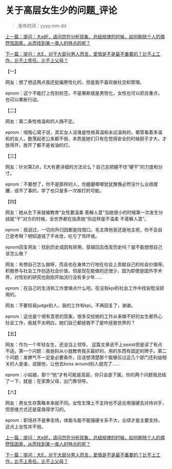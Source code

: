 # 关于高层女生少的问题_评论 

> 发布时间：yyyy.mm.dd

[上一篇：提问：大e好，请问您在分析现象，总结规律的时候，如何剔除个人的偶然性因素，从而找到某一类人的特点的呢？](/marriage/article32)

[下一篇：提问：大E，对于大部分男人而言，爱情是不是最不重要的？比不上工作，比不上责任，比不上父母？](/marriage/article34)

【一】

网友：想了想这两点我还挺偏男性化的，但是我不喜欢做社交和管理。

eprom：这个不能打上性别标签，不是果断就是男性化，女性也可以抓住重点，也可以果断行动。  

【二】

网友：第二条性格温和的人搞不定。 

eprom：咱掏心窝子说，其实女人没谁是性格真温和永远温和的，甭管看着多温和的女人，数落起老公来都不弱，本质是她们只有在觉得安全的时候胆子才大，才放得开，放开了都不是省油的灯。  

【三】 

网友：针对第2点，E大有更详细的方法论么？自己总把握不住“硬干”的力度和分寸。 

eprom：不要想了，你不是那样的人，你磨磨唧唧犹犹豫豫必然没什么业绩撑腰，成不了事的，学了也只是多一次挨打的可能。  

【四】 

网友：她从生下来就被教育“女性要温柔 善解人意”当她很小的时候第一次发生分歧就“干”对方的时候，全世界都在指责她“你这样是不温柔 不善解人意”。 

eprom：我说过，一切向外归因都是找借口。毛主席他家还是地主呢，你不会自己思考啊？明知道错了不肯改，吃亏了骂环境。 

eprom回复网友：找到历史成因有卵用，穿越回去改变历史吗？就不能想想自己该怎么做？ 

网友：有想自己怎么做呀，而且也在身体力行地在社会上贡献自己的社会价值呀。积极参与社会工作创造社会价值，但是现在能做的还很少，因为即使是国外学术界，对性别的研究也刚刚开始流行没有多少年…… 

eprom：在自己的生活和工作里做点什么吧，在没有kpi的社会工作中找安慰没卵用的。 

网友：不要轻易judge别人，我的工作有kpi，不再回复了，谢谢。

eprom：这也是个很有意思的现象，很多交给她的工作从来做不好的女生都热心社会工作，我就不太明白，她们自己都拯救不了是咋拯救世界的？  

【五】 

网友：作为一个年轻女生，还没当上领导。 这篇文章说不上sexist但是读了有点不适。第一个问题：我爸妈从小就教育我买最好的，用的东西有固定的牌子。第二个问题：发脾气不一定是必要条件，应该想清楚那个能够压过这几个部门还利益相关的人是谁，说服他，让他去boss around别人就完了…… 

eprom：小姑娘，那个“他”才有可能是高层，你只会是下属。你的两个问题我总结了一下，就是：在家靠父母，出门靠领导。  

【六】 

网友：男女生存策略本来就不同。女性生理上不支持也不适合用强硬去对待对手，但思维方式还是蛮值得学习的。 

eprom：职场并不是拳击场，体能与能不能强硬关系不大，业绩才是主要支持，这点上女性并不弱。

[上一篇：提问：大e好，请问您在分析现象，总结规律的时候，如何剔除个人的偶然性因素，从而找到某一类人的特点的呢？](/marriage/article32)

[下一篇：提问：大E，对于大部分男人而言，爱情是不是最不重要的？比不上工作，比不上责任，比不上父母？](/marriage/article34)